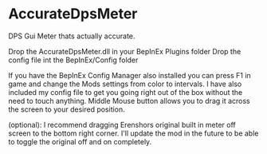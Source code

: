# AccurateDpsMeter
DPS Gui Meter thats actually accurate.

Drop the AccurateDpsMeter.dll in your BepInEx Plugins folder
Drop the config file int the BepInEx/Config folder

If you have the BepInEx Config Manager also installed
you can press F1 in game and change the Mods settings
from color to intervals. I have also included my config
file to get you going right out of the box without the 
need to touch anything. Middle Mouse button allows you to
drag it across the screen to your desired position. 

(optional): I recommend dragging Erenshors original built in meter
off screen to the bottom right corner. I'll update the mod in the 
future to be able to toggle the original off and on completely.
